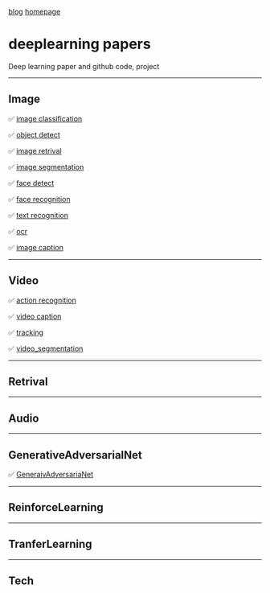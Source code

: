 [blog](https://github.com/shaoxq/deeplearning_papers/blog.md) [homepage](https://github.com/shaoxq/deeplearning_papers/homepage.md)

# deeplearning papers
Deep learning paper and github code, project

--------------------------------------------
## Image
:white_check_mark: [image classification](https://github.com/shaoxq/deeplearning_papers/tree/master/Image/image-classification)

:white_check_mark: [object detect](https://github.com/shaoxq/deeplearning_papers/tree/master/Image/object-detect)

:white_check_mark: [image retrival](https://github.com/shaoxq/deeplearning_papers/tree/master/Image/retrival)

:white_check_mark: [image segmentation](https://github.com/shaoxq/deeplearning_papers/tree/master/Image/image-segmentation)

:white_check_mark: [face detect](https://github.com/shaoxq/deeplearning_papers/tree/master/Image/face-detect)

:white_check_mark: [face recognition](https://github.com/shaoxq/deeplearning_papers/tree/master/Image/face-recognition)

:white_check_mark: [text recognition](https://github.com/shaoxq/deeplearning_papers/tree/master/Image/text-recognition)

:white_check_mark: [ocr](https://github.com/shaoxq/deeplearning_papers/tree/master/Image/ocr)

:white_check_mark: [image caption](https://github.com/shaoxq/deeplearning_papers/tree/master/Image/image-caption)

--------------------------------------------
## Video
:white_check_mark: [action recognition](https://github.com/shaoxq/deeplearning_papers/tree/master/Video/action-recognition)

:white_check_mark: [video caption](https://github.com/shaoxq/deeplearning_papers/tree/master/Video/video-caption)

:white_check_mark: [tracking](https://github.com/shaoxq/deeplearning_papers/tree/master/Video/tracking)

:white_check_mark: [video_segmentation](https://github.com/shaoxq/deeplearning_papers/tree/master/Video/video_segmentation)

--------------------------------------------
## Retrival

--------------------------------------------
## Audio


--------------------------------------------
## GenerativeAdversarialNet
:white_check_mark: [GeneraivAdversariaNet](https://github.com/shaoxq/deeplearning_papers/tree/master/GenerativeAdversarialNet)

--------------------------------------------
## ReinforceLearning


--------------------------------------------
## TranferLearning


--------------------------------------------
## Tech
